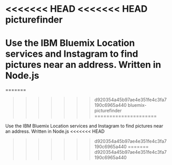 <<<<<<< HEAD
<<<<<<< HEAD
picturefinder
=============

Use the IBM Bluemix Location services and Instagram to find pictures near an address.  Written in Node.js
=======
=======
>>>>>>> d920354a45b97ae4e351fe4c3fa7190c6965a440
bluemix-picturefinder
=====================

Use the IBM Bluemix Location services and Instagram to find pictures near an address. Written in Node.js
<<<<<<< HEAD
>>>>>>> d920354a45b97ae4e351fe4c3fa7190c6965a440
=======
>>>>>>> d920354a45b97ae4e351fe4c3fa7190c6965a440
